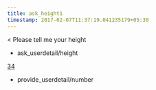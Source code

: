 ```yaml
---
title: ask_height1
timestamp: 2017-02-07T11:37:19.041235179+05:30
---
```


< Please tell me your height
* ask_userdetail/height

[34](number/number)
* provide_userdetail/number
